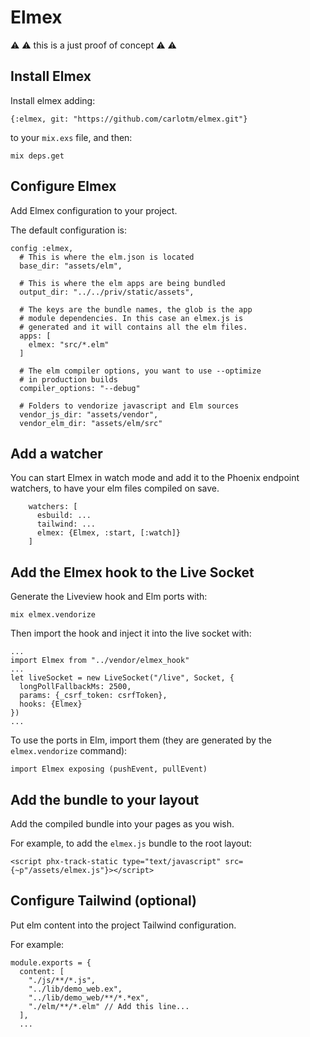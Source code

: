 # Elmex

:warning: :warning: this is a just proof of concept :warning: :warning:

## Install Elmex

Install elmex adding:

```
{:elmex, git: "https://github.com/carlotm/elmex.git"} 
```

to your `mix.exs` file, and then:

```
mix deps.get
```

## Configure Elmex

Add Elmex configuration to your project.

The default configuration is:

```
config :elmex,
  # This is where the elm.json is located
  base_dir: "assets/elm",

  # This is where the elm apps are being bundled
  output_dir: "../../priv/static/assets",

  # The keys are the bundle names, the glob is the app
  # module dependencies. In this case an elmex.js is
  # generated and it will contains all the elm files.
  apps: [
    elmex: "src/*.elm"
  ]

  # The elm compiler options, you want to use --optimize
  # in production builds
  compiler_options: "--debug"

  # Folders to vendorize javascript and Elm sources
  vendor_js_dir: "assets/vendor",
  vendor_elm_dir: "assets/elm/src"
```

## Add a watcher

You can start Elmex in watch mode and add it to the
Phoenix endpoint watchers, to have your elm files
compiled on save.

```
    watchers: [
      esbuild: ...
      tailwind: ...
      elmex: {Elmex, :start, [:watch]}
    ]
```

## Add the Elmex hook to the Live Socket

Generate the Liveview hook and Elm ports with:

```
mix elmex.vendorize
```

Then import the hook and inject it into the live socket with:

```
...
import Elmex from "../vendor/elmex_hook"
...
let liveSocket = new LiveSocket("/live", Socket, {
  longPollFallbackMs: 2500,
  params: {_csrf_token: csrfToken},
  hooks: {Elmex}
})
...
```

To use the ports in Elm, import them (they are generated by the `elmex.vendorize` command):

```
import Elmex exposing (pushEvent, pullEvent)
```

## Add the bundle to your layout

Add the compiled bundle into your pages as you wish.

For example, to add the `elmex.js` bundle to the root layout:

```
<script phx-track-static type="text/javascript" src={~p"/assets/elmex.js"}></script>
```

## Configure Tailwind (optional)

Put elm content into the project Tailwind configuration.

For example:

```
module.exports = {
  content: [
    "./js/**/*.js",
    "../lib/demo_web.ex",
    "../lib/demo_web/**/*.*ex",
    "./elm/**/*.elm" // Add this line...
  ],
  ...
```
